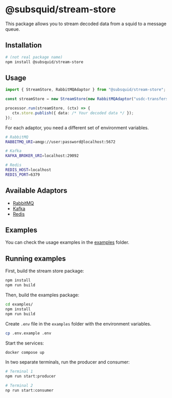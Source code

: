 # @subsquid/stream-store

This package allows you to stream decoded data from a squid to a message queue.

## Installation

```bash
# (not real package name)
npm install @subsquid/stream-store
```

## Usage

```ts
import { StreamStore, RabbitMQAdaptor } from "@subsquid/stream-store";

const streamStore = new StreamStore(new RabbitMQAdaptor("usdc-transfers"));

processor.run(streamStore, (ctx) => {
   ctx.store.publish({ data: /* Your decoded data */ });
});
```

For each adaptor, you need a different set of environment variables.

```sh
# RabbitMQ
RABBITMQ_URI=amqp://user:password@localhost:5672

# Kafka
KAFKA_BROKER_URI=localhost:29092

# Redis
REDIS_HOST=localhost
REDIS_PORT=6379
```

## Available Adaptors

- [RabbitMQ](src/adaptors/rabbitmq-adaptor.ts)
- [Kafka](src/adaptors/kafka-adaptor.ts)
- [Redis](src/adaptors/redis-adaptor.ts)

## Examples

You can check the usage examples in the [examples](examples) folder.

## Running examples

First, build the stream store package:

```bash
npm install
npm run build
```

Then, build the examples package:

```bash
cd examples/
npm install
npm run build
```

Create `.env` file in the `examples` folder with the environment variables.

```sh
cp .env.example .env
```

Start the services:

```bash
docker compose up
```

In two separate terminals, run the producer and consumer:

```bash
# Terminal 1
npm run start:producer

# Terminal 2
np run start:consumer
```
